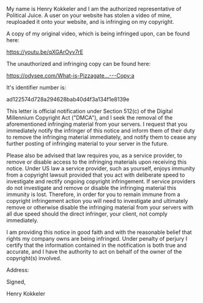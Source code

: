 My name is Henry Kokkeler and I am the authorized representative of Political Juice. A user on your website has stolen a video of mine, reuploaded it onto your website, and is infringing on my copyright.

A copy of my original video, which is being infringed upon, can be found here:

https://youtu.be/qXGArOyv7rE

The unauthorized and infringing copy can be found here:

https://odysee.com/What-is-Pizzagate...---Copy:a

It's identifier number is:

ad122574d728a294628bab40d4f3a134f1e8139e

This letter is official notification under Section 512(c) of the Digital Millennium Copyright Act ("DMCA"), and I seek the removal of the aforementioned infringing material from your servers. I request that you immediately notify the infringer of this notice and inform them of their duty to remove the infringing material immediately, and notify them to cease any further posting of infringing material to your server in the future.

Please also be advised that law requires you, as a service provider, to remove or disable access to the infringing materials upon receiving this notice. Under US law a service provider, such as yourself, enjoys immunity from a copyright lawsuit provided that you act with deliberate speed to investigate and rectify ongoing copyright infringement. If service providers do not investigate and remove or disable the infringing material this immunity is lost. Therefore, in order for you to remain immune from a copyright infringement action you will need to investigate and ultimately remove or otherwise disable the infringing material from your servers with all due speed should the direct infringer, your client, not comply immediately.

I am providing this notice in good faith and with the reasonable belief that rights my company owns are being infringed. Under penalty of perjury I certify that the information contained in the notification is both true and accurate, and I have the authority to act on behalf of the owner of the copyright(s) involved.

Address:

<personal information>
Signed,

Henry Kokkeler 

